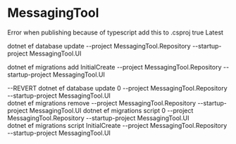 # MessagingTool

Error when publishing because of typescript add this to .csproj
    <TypeScriptCompileBlocked>true</TypeScriptCompileBlocked>
    <TypeScriptToolsVersion>Latest</TypeScriptToolsVersion>



dotnet ef database update --project MessagingTool.Repository --startup-project MessagingTool.UI

dotnet ef migrations add InitialCreate --project MessagingTool.Repository --startup-project MessagingTool.UI


--REVERT
dotnet ef database update 0 --project MessagingTool.Repository --startup-project MessagingTool.UI  
dotnet ef migrations remove --project MessagingTool.Repository --startup-project MessagingTool.UI
dotnet ef migrations script 0 --project MessagingTool.Repository --startup-project MessagingTool.UI  
dotnet ef migrations script InitialCreate --project MessagingTool.Repository --startup-project MessagingTool.UI  

